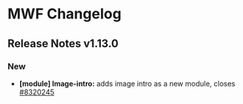 # MWF Changelog
## Release Notes v1.13.0
### New
* **[module] Image-intro:** adds image intro as a new module, closes [#8320245](https://microsoft.visualstudio.com/DefaultCollection/OSGS/_workitems?id=8320245)


